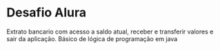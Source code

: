 # Desafio Alura

Extrato bancario com acesso a saldo atual, receber e transferir valores e sair da aplicação.
Básico de lógica de programação em java
